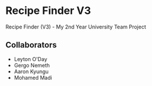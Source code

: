 # Recipe Finder V3
 Recipe Finder (V3) - My 2nd Year University Team Project 

## Collaborators
- Leyton O'Day
- Gergo Nemeth
- Aaron Kyungu
- Mohamed Madi

